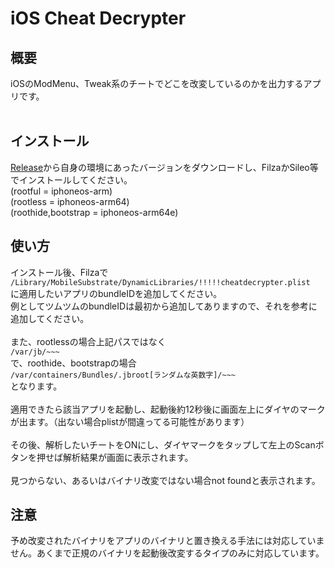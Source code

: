 # iOS Cheat Decrypter

## 概要
iOSのModMenu、Tweak系のチートでどこを改変しているのかを出力するアプリです。
<br>
<br>

## インストール  
[Release](https://github.com/DFuku/iOS-Cheat-Decrypter/releases/tag/v0.0.1)から自身の環境にあったバージョンをダウンロードし、FilzaかSileo等でインストールしてください。  
\(rootful = iphoneos-arm\)  
\(rootless = iphoneos-arm64\)  
\(roothide,bootstrap = iphoneos-arm64e\)  

## 使い方
インストール後、Filzaで  
```/Library/MobileSubstrate/DynamicLibraries/!!!!!cheatdecrypter.plist```  
に適用したいアプリのbundleIDを追加してください。  
例としてツムツムのbundleIDは最初から追加してありますので、それを参考に追加してください。  
<br>
また、rootlessの場合上記パスではなく  
```/var/jb/~~~```  
で、roothide、bootstrapの場合  
```/var/containers/Bundles/.jbroot[ランダムな英数字]/~~~```  
となります。
<br>
<br>
適用できたら該当アプリを起動し、起動後約12秒後に画面左上にダイヤのマークが出ます。（出ない場合plistが間違ってる可能性があります）  
<br>
その後、解析したいチートをONにし、ダイヤマークをタップして左上のScanボタンを押せば解析結果が画面に表示されます。  
<br>
見つからない、あるいはバイナリ改変ではない場合not foundと表示されます。

## 注意
予め改変されたバイナリをアプリのバイナリと置き換える手法には対応していません。あくまで正規のバイナリを起動後改変するタイプのみに対応しています。
